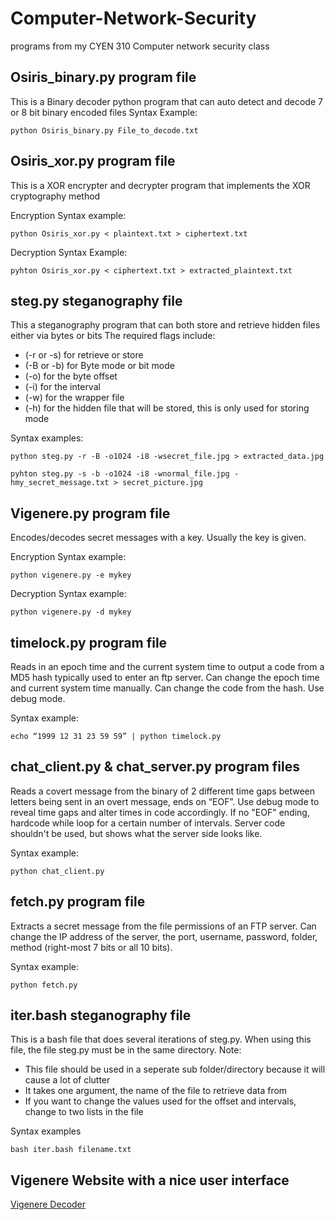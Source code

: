 # Computer-Network-Security
programs from my CYEN 310 Computer network security class

## Osiris_binary.py program file
This is a Binary decoder python program that can auto detect and decode 7 or 8 bit binary encoded files
Syntax Example:
```
python Osiris_binary.py File_to_decode.txt
```
## Osiris_xor.py program file
This is a XOR encrypter and decrypter program that implements the XOR cryptography method

Encryption Syntax example:
```
python Osiris_xor.py < plaintext.txt > ciphertext.txt
```
Decryption Syntax Example:
```
pyhton Osiris_xor.py < ciphertext.txt > extracted_plaintext.txt
```
## steg.py steganography file
This a steganography program that can both store and retrieve hidden files either via bytes or bits
The required flags include: 
- (-r or -s) for retrieve or store
- (-B or -b) for Byte mode or bit mode
- (-o) for the byte offset
- (-i) for the interval
- (-w) for the wrapper file
- (-h) for the hidden file that will be stored, this is only used for storing mode

Syntax examples:
```
python steg.py -r -B -o1024 -i8 -wsecret_file.jpg > extracted_data.jpg

pyhton steg.py -s -b -o1024 -i8 -wnormal_file.jpg -hmy_secret_message.txt > secret_picture.jpg

```
## Vigenere.py program file
Encodes/decodes secret messages with a key. Usually the key is given.

Encryption Syntax example:
```
python vigenere.py -e mykey
```
Decryption Syntax example:
```
python vigenere.py -d mykey
```
## timelock.py program file
Reads in an epoch time and the current system time to output a code from a MD5 hash typically used to enter an ftp server.
Can change the epoch time and current system time manually. Can change the code from the hash. Use debug mode.

Syntax example:
```
echo “1999 12 31 23 59 59” | python timelock.py
```
## chat_client.py & chat_server.py program files
Reads a covert message from the binary of 2 different time gaps between letters being sent in an overt message, ends on “EOF”.
Use debug mode to reveal time gaps and alter times in code accordingly. If no "EOF" ending, hardcode while loop for a certain number of intervals.
Server code shouldn't be used, but shows what the server side looks like.

Syntax example:
```
python chat_client.py
```
## fetch.py program file
Extracts a secret message from the file permissions of an FTP server. Can change the IP address of the server, the port, username, password, folder, method (right-most 7 bits or all 10 bits).

Syntax example:
```
python fetch.py
```
## iter.bash steganography file
This is a bash file that does several iterations of steg.py. When using this file, the file steg.py must be in the same directory.
Note:
- This file should be used in a seperate sub folder/directory because it will cause a lot of clutter
- It takes one argument, the name of the file to retrieve data from
- If you want to change the values used for the offset and intervals, change to two lists in the file 

Syntax examples
```
bash iter.bash filename.txt
```
## Vigenere Website with a nice user interface
[Vigenere Decoder](https://www.dcode.fr/vigenere-cipher)
